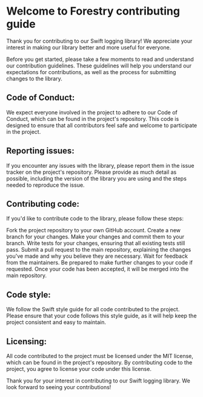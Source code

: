 # Welcome to Forestry contributing guide

Thank you for contributing to our Swift logging library! We appreciate your interest in making our library better and more useful for everyone.

Before you get started, please take a few moments to read and understand our contribution guidelines. These guidelines will help you understand our expectations for contributions, as well as the process for submitting changes to the library.

## Code of Conduct:
We expect everyone involved in the project to adhere to our Code of Conduct, which can be found in the project's repository. This code is designed to ensure that all contributors feel safe and welcome to participate in the project.

## Reporting issues:
If you encounter any issues with the library, please report them in the issue tracker on the project's repository. Please provide as much detail as possible, including the version of the library you are using and the steps needed to reproduce the issue.

## Contributing code:
If you'd like to contribute code to the library, please follow these steps:

Fork the project repository to your own GitHub account.
Create a new branch for your changes.
Make your changes and commit them to your branch.
Write tests for your changes, ensuring that all existing tests still pass.
Submit a pull request to the main repository, explaining the changes you've made and why you believe they are necessary.
Wait for feedback from the maintainers. Be prepared to make further changes to your code if requested.
Once your code has been accepted, it will be merged into the main repository.

## Code style:
We follow the Swift style guide for all code contributed to the project. Please ensure that your code follows this style guide, as it will help keep the project consistent and easy to maintain.

## Licensing:
All code contributed to the project must be licensed under the MIT license, which can be found in the project's repository. By contributing code to the project, you agree to license your code under this license.

Thank you for your interest in contributing to our Swift logging library. We look forward to seeing your contributions!